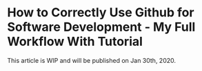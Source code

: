 # How to Correctly Use Github for Software Development - My Full Workflow With Tutorial

This article is WIP and will be published on Jan 30th, 2020.
